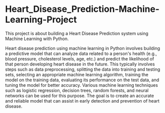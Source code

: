 # Heart_Disease_Prediction-Machine-Learning-Project

This project is about building a Heart Disease Prediction system using Machine Learning with Python. 

Heart disease prediction using machine learning in Python involves building a predictive model that can analyze data related to a person's health (e.g., blood pressure, cholesterol levels, age, etc.) and predict the likelihood of that person developing heart disease in the future. This typically involves steps such as data preprocessing, splitting the data into training and testing sets, selecting an appropriate machine learning algorithm, training the model on the training data, evaluating its performance on the test data, and tuning the model for better accuracy. Various machine learning techniques such as logistic regression, decision trees, random forests, and neural networks can be used for this purpose. The goal is to create an accurate and reliable model that can assist in early detection and prevention of heart disease.

